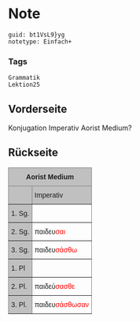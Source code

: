 # Note
```
guid: bt1VsL9}yg
notetype: Einfach+
```

### Tags
```
Grammatik
Lektion25
```

## Vorderseite
Konjugation Imperativ Aorist Medium?

## Rückseite
<style type="text/css">
.tg  {border-collapse:collapse;border-spacing:0;}
.tg td{border-color:black;border-style:solid;border-width:1px;font-family:Arial, sans-serif;font-size:14px;
  overflow:hidden;padding:10px 5px;word-break:normal;}
.tg th{border-color:black;border-style:solid;border-width:1px;font-family:Arial, sans-serif;font-size:14px;
  font-weight:normal;overflow:hidden;padding:10px 5px;word-break:normal;}
.tg .tg-34fe{background-color:#c0c0c0;border-color:inherit;text-align:center;vertical-align:top}
.tg .tg-llyw{background-color:#c0c0c0;border-color:inherit;text-align:left;vertical-align:top}
.tg .tg-0pky{border-color:inherit;text-align:left;vertical-align:top}
</style>
<table class="tg">
<thead>
<tr>
<th class="tg-34fe" colspan="2"><span style="font-weight:bold">Aorist Medium</span></th>
</tr>
</thead>
<tbody>
<tr>
<td class="tg-llyw"></td>
<td class="tg-llyw">Imperativ</td>
</tr>
<tr>
<td class="tg-llyw">1. Sg.</td>
<td class="tg-0pky"></td>
</tr>
<tr>
<td class="tg-llyw">2. Sg.</td>
<td class="tg-0pky">παιδευ<span style="color:#FE0000">σαι</span></td>
</tr>
<tr>
<td class="tg-llyw">3. Sg.</td>
<td class="tg-0pky">παιδευ<span style="color:#FE0000">σάσθω</span></td>
</tr>
<tr>
<td class="tg-llyw">1. Pl</td>
<td class="tg-0pky"></td>
</tr>
<tr>
<td class="tg-llyw">2. Pl.</td>
<td class="tg-0pky">παιδεύ<span style="color:#FE0000">σασθε</span></td>
</tr>
<tr>
<td class="tg-llyw">3. Pl.</td>
<td class="tg-0pky">παιδευ<span style="color:#FE0000">σάσθωσαν</span></td>
</tr>
</tbody>
</table>
